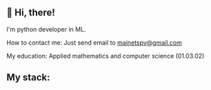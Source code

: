 ## :wave: Hi, there!


I'm python developer in ML.

How to contact me: Just send email to mainetspv@gmail.com

My education: Applied mathematics and computer science (01.03.02)

## My stack:
